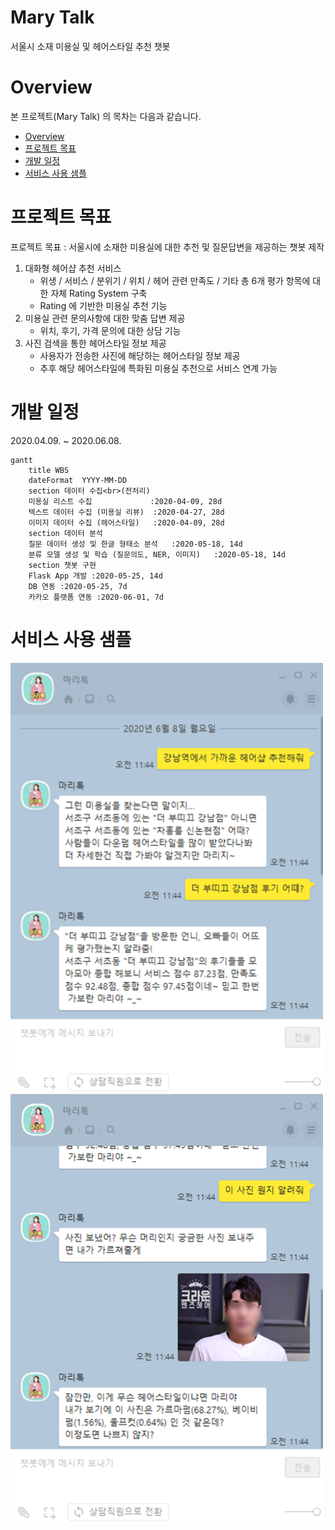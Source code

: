 # Mary Talk
서울시 소재 미용실 및 헤어스타일 추천 챗봇

# Overview
본 프로젝트(Mary Talk) 의 목차는 다음과 같습니다.
- [Overview](#overview)
- [프로젝트 목표](#프로젝트-목표)
- [개발 일정](#개발-일정)
- [서비스 사용 샘플](#서비스-사용-샘플)

# 프로젝트 목표
프로젝트 목표 : 서울시에 소재한 미용실에 대한 추천 및 질문답변을 제공하는 챗봇 제작
1. 대화형 헤어샵 추천 서비스
   - 위생 / 서비스 / 분위기 / 위치 / 헤어 관련 만족도 / 기타 총 6개 평가 항목에 대한 자체 Rating System 구축
   - Rating 에 기반한 미용실 추천 기능
2. 미용실 관련 문의사항에 대한 맞춤 답변 제공
   - 위치, 후기, 가격 문의에 대한 상담 기능
3. 사진 검색을 통한 헤어스타일 정보 제공
   - 사용자가 전송한 사진에 해당하는 헤어스타일 정보 제공
   - 추후 해당 헤어스타일에 특화된 미용실 추천으로 서비스 연계 가능

# 개발 일정
2020.04.09. ~ 2020.06.08.

```mermaid
gantt
    title WBS
    dateFormat  YYYY-MM-DD
    section 데이터 수집<br>(전처리)
    미용실 리스트 수집             :2020-04-09, 28d
    텍스트 데이터 수집 (미용실 리뷰)  :2020-04-27, 28d
    이미지 데이터 수집 (헤어스타일)   :2020-04-09, 28d
    section 데이터 분석
    질문 데이터 생성 및 한글 형태소 분석   :2020-05-18, 14d
    분류 모델 생성 및 학습 (질문의도, NER, 이미지)   :2020-05-18, 14d
    section 챗봇 구현
    Flask App 개발 :2020-05-25, 14d
    DB 연동 :2020-05-25, 7d
    카카오 플랫폼 연동 :2020-06-01, 7d
```



# 서비스 사용 샘플
<img src="https://github.com/DongWon-Sehr/project_marytalk/blob/master/sample%20image/marytalk_conversation_20200521_sample1.png" width="500">
<img src="https://github.com/DongWon-Sehr/project_marytalk/blob/master/sample%20image/marytalk_conversation_20200521_sample2.png" width="500">
